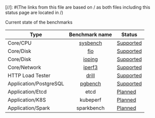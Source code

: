 [//]: #(The links from this file are based on / as both files including this status page are located in /)

Current state of the benchmarks

| Type                    |           Benchmark name           | Status                                                                 |
| ----------------------- | :--------------------------------: | ---------------------------------------------------------------------- |
| Core/CPU                | [sysbench](benchmarks/sysbench.md) | [Supported](apidocs.md#perf.kubestone.xridge.io/v1alpha1.SysbenchSpec) |
| Core/Disk               |      [fio](benchmarks/fio.md)      | [Supported](apidocs.md#perf.kubestone.xridge.io/v1alpha1.FioSpec)      |
| Core/Disk               |   [ioping](benchmarks/ioping.md)   | [Supported](apidocs.md#perf.kubestone.xridge.io/v1alpha1.IopingSpec)   |
| Core/Network            |   [iperf3](benchmarks/iperf3.md)   | [Supported](apidocs.md#perf.kubestone.xridge.io/v1alpha1.Iperf3Spec)   |
| HTTP Load Tester        |   [drill](benchmarks/drill.md)     | [Supported](apidocs.md#perf.kubestone.xridge.io/v1alpha1.DrillSpec)    |
| Application/PostgreSQL  |  [pgbench](benchmarks/pgbench.md)  | [Supported](apidocs.md#perf.kubestone.xridge.io/v1alpha1.PgbenchSpec)  |
| Application/Etcd        |                etcd                | [Planned](https://github.com/xridge/kubestone/issues/15)               |
| Application/K8S         |              kubeperf              | [Planned](https://github.com/xridge/kubestone/issues/14)               |
| Application/Spark       |             sparkbench             | [Planned](https://github.com/xridge/kubestone/issues/83)               |
